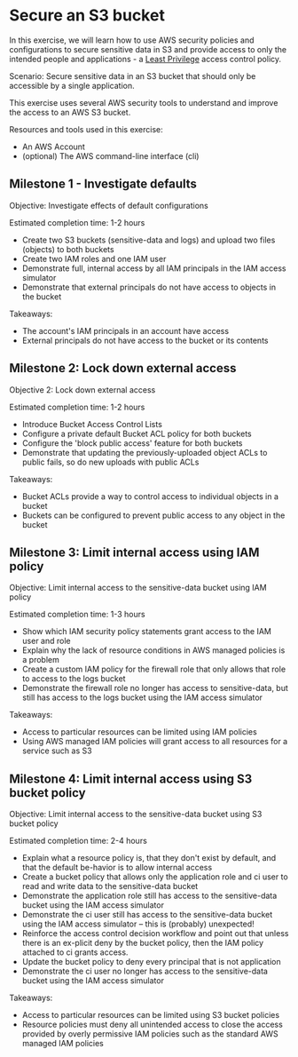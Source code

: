 # Secure an S3 bucket

In this exercise, we will learn how to use AWS security policies and configurations to secure sensitive data in S3 
and provide access to only the intended people and applications - a 
[Least Privilege](https://en.wikipedia.org/wiki/Principle_of_least_privilege) access control policy.

Scenario: Secure sensitive data in an S3 bucket that should only be accessible by a single application.

This exercise uses several AWS security tools to understand and improve the access to an AWS S3 bucket.

Resources and tools used in this exercise:
 
* An AWS Account
* (optional) The AWS command-line interface (cli)
  
## Milestone 1 - Investigate defaults
 
Objective: Investigate effects of default configurations

Estimated completion time: 1-2 hours

* Create two S3 buckets (sensitive-data and logs) and upload two files (objects) to both buckets
* Create two IAM roles and one IAM user
* Demonstrate full, internal access by all IAM principals in the IAM access simulator
* Demonstrate that external principals do not have access to objects in the bucket

Takeaways:

* The account's IAM principals in an account have access 
* External principals do not have access to the bucket or its contents

## Milestone 2: Lock down external access

Objective 2: Lock down external access

Estimated completion time: 1-2 hours

* Introduce Bucket Access Control Lists
* Configure a private default Bucket ACL policy for both buckets
* Configure the 'block public access' feature for both buckets
* Demonstrate that updating the previously-uploaded object ACLs to public fails, so do new uploads with public ACLs

Takeaways:
* Bucket ACLs provide a way to control access to individual objects in a bucket
* Buckets can be configured to prevent public access to any object in the bucket

## Milestone 3: Limit internal access using IAM policy 

Objective: Limit internal access to the sensitive-data bucket using IAM policy

Estimated completion time: 1-3 hours

* Show which IAM security policy statements grant access to the IAM user and role 
* Explain why the lack of resource conditions in AWS managed policies is a problem
* Create a custom IAM policy for the firewall role that only allows that role to access to the logs bucket
* Demonstrate the firewall role no longer has access to sensitive-data, but still has access to the logs bucket using the IAM access simulator

Takeaways:
* Access to particular resources can be limited using IAM policies
* Using AWS managed IAM policies will grant access to all resources for a service such as S3

## Milestone 4: Limit internal access using S3 bucket policy

Objective: Limit internal access to the sensitive-data bucket using S3 bucket policy

Estimated completion time: 2-4 hours

* Explain what a resource policy is, that they don't exist by default, and that the default be-havior is to allow internal access
* Create a bucket policy that allows only the application role and ci user to read and write data to the sensitive-data bucket
* Demonstrate the application role still has access to the sensitive-data bucket using the IAM access simulator
* Demonstrate the ci user still has access to the sensitive-data bucket using the IAM access simulator – this is (probably) unexpected!
* Reinforce the access control decision workflow and point out that unless there is an ex-plicit deny by the bucket policy, then the IAM policy attached to ci grants access.
* Update the bucket policy to deny every principal that is not application
* Demonstrate the ci user no longer has access to the sensitive-data bucket using the IAM access simulator 

Takeaways:
* Access to particular resources can be limited using S3 bucket policies
* Resource policies must deny all unintended access to close the access provided by overly permissive IAM policies such as the standard AWS managed IAM policies

